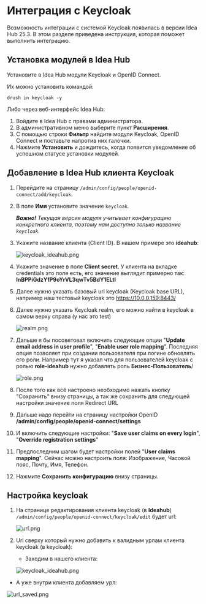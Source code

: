 # Интеграция с Keycloak

Возможность интеграции с системой Keycloak появилась в версии Idea Hub 25.3. В этом разделе приведена инструкция, которая поможет выполнить интеграцию.

## Установка модулей в Idea Hub

Установите в Idea Hub модули Keycloak и OpenID Connect. 

Их можно установить командой:
```
drush in keycloak -y
```

Либо через веб-интерфейс Idea Hub:
1. Войдите в Idea Hub с правами администратора.
1. В административном меню выберите пункт **Расширения**.
1. С помощью строки **Фильтр** найдите модули Keycloak, OpenID Connect и поставьте напротив них галочки.
1. Нажмите **Установить** и дождитесь, когда появится уведомление об успешном статусе установки модулей.



## Добавление в Idea Hub клиента Keycloak 

1. Перейдите на страницу `/admin/config/people/openid-connect/add/keycloak`. 
1. В поле **Имя** установите значение `keycloak`.
  
   ***Важно!** Текущая версия модуля учитывает конфигурацию конкретного клиента, поэтому нам доступно только название `keycloak`*.

1. Укажите название клиента (Client ID). В нашем примере это **ideahub**:

   ![keycloak_ideahub.png](/.attachments/keycloak_ideahub-029dabe5-a556-47ad-815e-9c4e67971a3a.png)

1. Укажите значение в поле **Client secret**. У клиента на вкладке credentials это поле есть, его значение выглядит примерно так: **InBPPiGdzYfP9oYrVL3qwTv5BdY1ELtl**

1. Далее нужно указать базовый url keycloak (Keycloak base URL), например наш тестовый keycloak это https://10.0.0.159:8443/

1. Далее нужно указать Keycloak realm, его можно найти в keycloak в самом верху справа (у нас это test)

   ![realm.png](/.attachments/realm-ce1f2021-c579-4e60-b712-dd856fdb4159.png)

1. Дальше я бы посоветовал включить следующие опции "**Update email address in user profile**", "**Enable user role mapping**". Последняя опция позволяет при создании пользователя при логине обновлять его роли.
Например тут я указал что для пользователей keycloak с ролью **role-ideahub** нужно добавлять роль **Бизнес-Пользователь**/

   ![role.png](/.attachments/role-ccd3c5ca-9954-4b58-ab04-970399d3589d.png)

1. После того как всё настроено необходимо нажать кнопку "Сохранить" внизу страницы, а так же сохранить для следующей настройки значение поля Redirect URL

1. Дальше надо перейти на страницу настройки OpenID **/admin/config/people/openid-connect/settings**

1. И включить следующие настройки:  "**Save user claims on every login**", "**Override registration settings**"

1. Предпоследним шагом будет настройки полей "**User claims mapping**". Сейчас можно настроить поля: Изображение, Часовой пояс, Почту, Имя, Телефон.

1. Нажмите **Сохранить конфигурацию** внизу страницы.


## Настройка keycloak

1. На странице редактирования клиента keycloak (в **Ideahub**) ```/admin/config/people/openid-connect/keycloak/edit``` будет url:

   ![url.png](/.attachments/url-3dcbb4a5-4300-4683-adde-c2ecc892fbf8.png)

1. Url сверху который нужно добавить к валидным урлам клиента keycloak (в keycloak):

   * Заходим в нашего клиента:

   ![keycloak_ideahub.png](/.attachments/keycloak_ideahub-029dabe5-a556-47ad-815e-9c4e67971a3a.png)

  * А уже внутри клиента добавляем урл:

   ![url_saved.png](/.attachments/url_saved-88b9a380-692f-454f-ba7a-595cd9401933.png)

